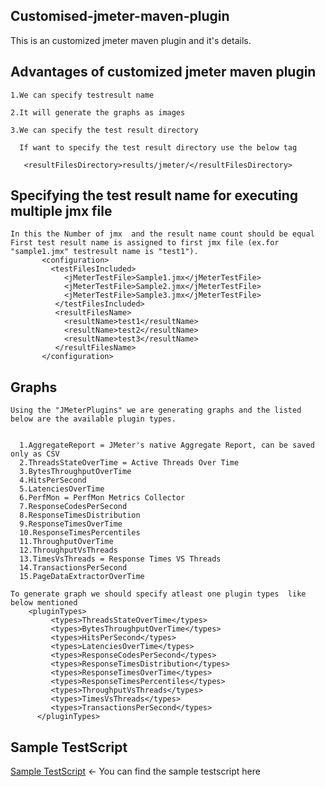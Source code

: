 ## Customised-jmeter-maven-plugin


This is an customized jmeter maven plugin and it's details.


## Advantages of customized jmeter maven plugin

    1.We can specify testresult name

    2.It will generate the graphs as images

    3.We can specify the test result directory 
  
      If want to specify the test result directory use the below tag
    
       <resultFilesDirectory>results/jmeter/</resultFilesDirectory>

## Specifying the test result name for executing multiple jmx file

    In this the Number of jmx  and the result name count should be equal
    First test result name is assigned to first jmx file (ex.for "sample1.jmx" testresult name is "test1").
           <configuration>
             <testFilesIncluded>
                <jMeterTestFile>Sample1.jmx</jMeterTestFile>
                <jMeterTestFile>Sample2.jmx</jMeterTestFile>
                <jMeterTestFile>Sample3.jmx</jMeterTestFile>
              </testFilesIncluded>
              <resultFilesName>
                <resultName>test1</resultName>
                <resultName>test2</resultName>
                <resultName>test3</resultName>
              </resultFilesName>	
           </configuration>
           
## Graphs

    Using the "JMeterPlugins" we are generating graphs and the listed below are the available plugin types.
  
  
      1.AggregateReport = JMeter's native Aggregate Report, can be saved only as CSV
      2.ThreadsStateOverTime = Active Threads Over Time
      3.BytesThroughputOverTime
      4.HitsPerSecond
      5.LatenciesOverTime
      6.PerfMon = PerfMon Metrics Collector
      7.ResponseCodesPerSecond
      8.ResponseTimesDistribution
      9.ResponseTimesOverTime
      10.ResponseTimesPercentiles
      11.ThroughputOverTime
      12.ThroughputVsThreads
      13.TimesVsThreads = Response Times VS Threads
      14.TransactionsPerSecond
      15.PageDataExtractorOverTime
      
    To generate graph we should specify atleast one plugin types  like below mentioned
        <pluginTypes>
             <types>ThreadsStateOverTime</types>
             <types>BytesThroughputOverTime</types>
             <types>HitsPerSecond</types>
             <types>LatenciesOverTime</types>
             <types>ResponseCodesPerSecond</types>
             <types>ResponseTimesDistribution</types>
             <types>ResponseTimesOverTime</types>
             <types>ResponseTimesPercentiles</types>
             <types>ThroughputVsThreads</types>
             <types>TimesVsThreads</types>
             <types>TransactionsPerSecond</types>
          </pluginTypes>
        
## Sample TestScript
[Sample TestScript](https://github.com/chelladurai01/Examples/tree/master/jmeter-example-script)
<- You can find the sample testscript here
